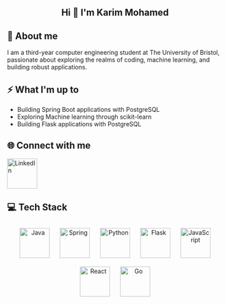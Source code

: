 <h2 align="center">Hi 👋 I'm Karim Mohamed</h2>



## 🔭 About me 
I am a third-year computer engineering student at The University of Bristol, passionate about exploring the realms of coding, machine learning, and building robust applications.



## ⚡ What I'm up to
- Building Spring Boot applications with PostgreSQL
- Exploring Machine learning through scikit-learn
- Building Flask applications with PostgreSQL



## 🌐 Connect with me
<a href="https://www.linkedin.com/in/karimmohamed03/" target="_blank">
  <img alt="LinkedIn" width="70px" style="padding-right:10px;" src="https://cdn.jsdelivr.net/gh/devicons/devicon/icons/linkedin/linkedin-original.svg">
</a>
<br>



## 💻 Tech Stack

<p align="center">
  <img src="https://cdn.jsdelivr.net/gh/devicons/devicon@latest/icons/java/java-original.svg" alt="Java" width="70" style="padding:10px;" />
  <img src="https://cdn.jsdelivr.net/gh/devicons/devicon@latest/icons/spring/spring-original-wordmark.svg" alt="Spring" width="70" style="padding:10px;" />
  <img src="https://cdn.jsdelivr.net/gh/devicons/devicon@latest/icons/python/python-original.svg" alt="Python" width="70" style="padding:10px;" />
  <img src="https://cdn.jsdelivr.net/gh/devicons/devicon@latest/icons/flask/flask-original-wordmark.svg" alt="Flask" width="70" style="padding:10px;" />
  <img src="https://cdn.jsdelivr.net/gh/devicons/devicon@latest/icons/javascript/javascript-plain.svg" alt="JavaScript" width="70" style="padding:10px;" />
  <img src="https://cdn.jsdelivr.net/gh/devicons/devicon@latest/icons/react/react-original.svg" alt="React" width="70" style="padding:10px;" />
  <img src="https://cdn.jsdelivr.net/gh/devicons/devicon@latest/icons/go/go-original-wordmark.svg" alt="Go" width="70" style="padding:10px;" />
</p>



